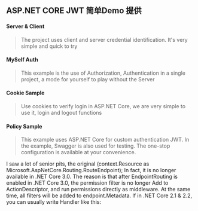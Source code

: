 ## ASP.NET CORE JWT 简单Demo 提供

#### Server & Client
> The project uses client and server credential identification. It's very simple and quick to try
#### MySelf Auth
> This example is the use of Authorization, Authentication in a single project, a mode for yourself to play without the Server
#### Cookie Sample
> Use cookies to verify login in ASP.NET Core, we are very simple to use it, login and logout functions
#### Policy Sample
> This example uses ASP.NET Core for custom authentication JWT. In the example, Swagger is also used for testing. The one-stop configuration is available at your convenience.

I saw a lot of senior pits, the original (context.Resource as Microsoft.AspNetCore.Routing.RouteEndpoint); In fact, it is no longer available in .NET Core 3.0. The reason is that after EndpointRouting is enabled in .NET Core 3.0, the permission filter is no longer Add to ActionDescriptor, and run permissions directly as middleware. At the same time, all filters will be added to endpoint.Metadata. If in .NET Core 2.1 & 2.2, you can usually write Handler like this:

<?php
    echo "Hello world!";
?>
